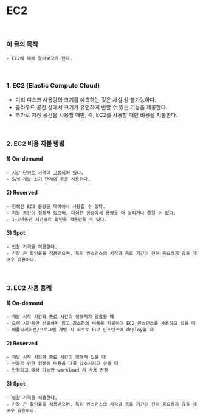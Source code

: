 # EC2
<br/>

### 이 글의 목적
    - EC2에 대해 알아보고자 한다.
<br/>

### 1. EC2 (Elastic Compute Cloud)
- 미리 디스크 사용량의 크기를 예측하는 것은 사실 상 불가능하다.
- 클라우드 공간 상에서 크기가 유연하게 변할 수 있는 기능을 제공한다.
- 추가로 저장 공간을 사용할 때만, 즉, EC2를 사용할 때만 비용을 지불한다.
<br/>

### 2. EC2 비용 지불 방법
#### 1) On-demand
    - 시간 단위로 가격이 고정되어 있다.
    - S/W 개발 초기 단계에 종종 사용된다.
#### 2) Reserved
    - 정해진 EC2 용량을 대여해서 사용할 수 있다.
    - 저장 공간이 정해져 있으며, 대여한 용량에서 용량을 더 늘리거나 줄일 수 없다.
    - 1~3년동안 시간별로 할인을 적용받을 수 있다.
#### 3) Spot
    - 입찰 가격을 적용한다.
    - 가장 큰 할인률을 적용받으며, 특히 인스턴스의 시작과 종료 기간이 전혀 중요하지 않을 때 매우 유용하다.
<br/>

### 3. EC2 사용 용례
#### 1) On-demand
    - 개발 시작 시간과 종료 시간이 정해지지 않았을 때
    - 오랜 시간동안 선불하지 않고 최소한의 비용을 지불하여 EC2 인스턴스를 사용하고 싶을 때
    - 애플리케이션/프로그램 개발 시 최초로 EC2 인스턴스에 deploy할 때
#### 2) Reserved
    - 개발 시작 시간과 종료 시간이 정해져 있을 때
    - 선불로 인한 컴퓨팅 비용을 대폭 감소시키고 싶을 때
    - 안정되고 예상 가능한 workload 시 사용 권장
#### 3) Spot
    - 입찰 가격을 적용한다.
    - 가장 큰 할인률을 적용받으며, 특히 인스턴스의 시작과 종료 기간이 전혀 중요하지 않을 때 매우 유용하다.
<br/>
